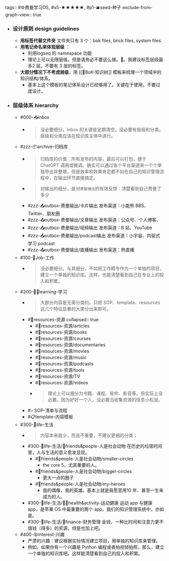 tags:: #⚙️费曼学习OS, #s5-★★★★★, #p1-🫐seed-种子
exclude-from-graph-view:: true

- ### 设计原则 design guidelines
	- **用标签代替文件夹** 文件夹只有 3 个：bok files, brick files, system files
	- **用笔记命名来体现层级** ：
		- 利用logseq 的 namespace 功能
		- 理论上可以无限层级。但是请务必不要这么做。🤣。我建议标签层级最多2 层。不要有 3 层的标签。
	- **大部分情况下不考虑层级**，用 [[🌲BoK-知识树]] 模板来梳理一个领域中的知识结构/体系。
		- 基本上这个模板的笔记体系设计已经够用了。关键在于使用。不要过度设计。
- ### 层级体系 hierarchy
	- #000-📥inbox
		- > 没必要细分。inbox 的关键是定期清空。没必要有层级和分类。层级和分类应该在知识库主体中进行。
	- #zzz-📦archive-归档库
		- > 归档库的价值：所有发布的内容，最后可以打包，便于ChatGPT 调用或微调。确实可以通过各个平台渠道来一个个单独导出并整理，但是效率和效果肯定都不如在自己的知识管理流程中，在输出环节直接搞定。
		- > 对输出的细分，是对`费曼输出`的有效反馈：清楚看到自己费曼了多少
		- #zzz-📤outbox-费曼输出/卡片输出 发布渠道：小能熊 BBS、Twitter、朋友圈
		- #zzz-📤outbox-费曼输出/文章输出 发布渠道：公众号、个人博客、
		- #zzz-📤outbox-费曼输出/视频输出 发布渠道：B 站、YouTube
		- #zzz-📤outbox-费曼输出/podcast输出 发布渠道：小宇宙、内驱式学习 podcast
		- #zzz-📤outbox-费曼输出/直播输出 发布渠道：熊直播
	- #100-👷Job-工作
		- > 没必要细分。与其细分，不如把工作精专作为一个单独的项目，建立一个单独的知识库。这样，也能清楚看到自己在专业上的投入和积累。
	- #200-🧑‍🎓learning-学习
		- > 大部分内容是无需分类的。只把 SOP、template、resources 这几个特征显著的大类分出来即可。
		- #💎resources-资源
		  collapsed:: true
			- #💎resources-资源/articles
			- #💎resources-资源/books
			- #💎resources-资源/courses
			- #💎resources-资源/documentaries
			- #💎resources-资源/movies
			- #💎resources-资源/music
			- #💎resources-资源/podcasts
			- #💎resources-资源/tools
			- #💎resources-资源/TV
			- #💎resources-资源/videos
			- > 理论上可以细分为书籍、课程、软件、影音等。但实际上没必要。因为好好一个人，没必要当收集资源的信息小松鼠。
		- #✅SOP-清单与流程
		- #📋template-内容模板
	- #300-🌈life-生活
		- > 内容本来就少，而且不重要，不建议更细的分类；
		- #300-🌈life-生活/👫friends&people-人是社会动物 在历史的垃圾时间里，人与生活的意义愈发显现。
			- #👫friends&people-人是社会动物/smaller-circles
				- the core 5，尤其重要的人。
			- #👫friends&people-人是社会动物/bigger-circles
				- 更大一点的圈子
			- #👫friends&people-人是社会动物/my-heroes
				- 我的偶像，我的英雄。基本上就是我愿意用10 年、甚至一生来成为的人。
		- #300-🌈life-生活/🏃‍♂️health&activity-运动健康 运动 app 与健康 app，是苹果 OS 中最重要的两个 app。我们的知识管理系统中，亦如是。
		- #300-🌈life-生活/🤑finance-财务管理 金钱，一种比时间和注意力更不值钱（得多）的资源，但是也加上吧。
	- #400-😝interest-兴趣
		- 严肃的兴趣：建议根据实际情况建立项目，用单独的知识库来管理。
		- 例如，如果你有一个兴趣是 Python 编程或者拍视频拍照，那么，建立一个单独的知识库吧。这样能清楚看到自己的投入和积累。